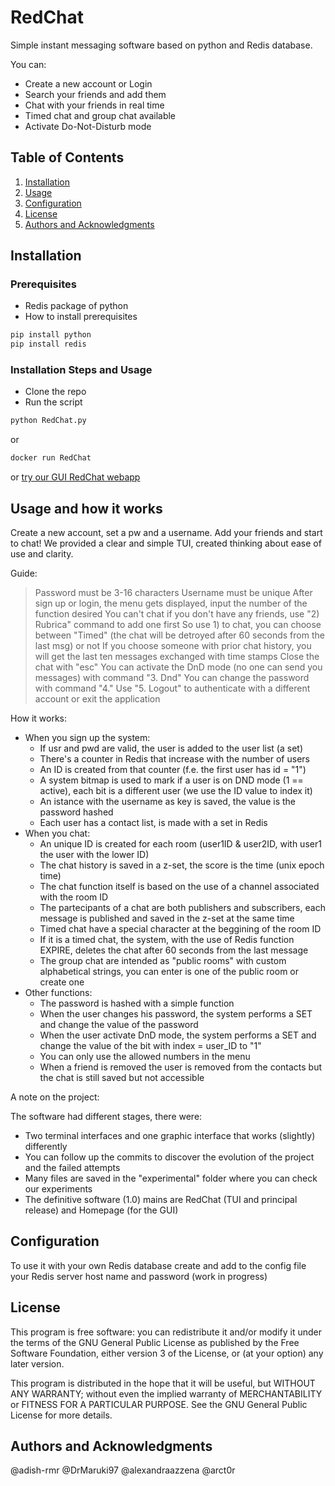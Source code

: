 # RedChat

Simple instant messaging software based on python and Redis database.

You can:
- Create a new account or Login
- Search your friends and add them 
- Chat with your friends in real time
- Timed chat and group chat available
- Activate Do-Not-Disturb mode


## Table of Contents
1. [Installation](#installation)
2. [Usage](#usage)
3. [Configuration](#configuration)
5. [License](#license)
6. [Authors and Acknowledgments](#authors-and-acknowledgments)


## Installation

### Prerequisites
- Redis package of python
- How to install prerequisites
```cmd
pip install python 
pip install redis
```

### Installation Steps and Usage
- Clone the repo 
- Run the script 
```cmd
python RedChat.py
```
or
```cmd
docker run RedChat 
```
or 
[try our GUI RedChat webapp](README_Interface.md)


## Usage and how it works

Create a new account, set a pw and a username. Add your friends and start to chat! 
We provided a clear and simple TUI, created thinking about ease of use and clarity.

Guide:
> Password must be 3-16 characters
> Username must be unique
> After sign up or login, the menu gets displayed, input the number of the function desired
> You can't chat if you don't have any friends, use "2) Rubrica" command to add one first
> So use 1) to chat, you can choose between "Timed" (the chat will be detroyed after 60 seconds from the last msg) or not
> If you choose someone with prior chat history, you will get the last ten messages exchanged with time stamps
> Close the chat with "esc"
> You can activate the DnD mode (no one can send you messages) with command "3. Dnd"
> You can change the password with command "4."
> Use "5. Logout" to authenticate with a different account or exit the application

How it works:
- When you sign up the system:
  - If usr and pwd are valid, the user is added to the user list (a set)
  - There's a counter in Redis that increase with the number of users
  - An ID is created from that counter (f.e. the first user has id = "1")
  - A system bitmap is used to mark if a user is on DND mode (1 == active), each bit is a different user (we use the ID value to index it)
  - An istance with the username as key is saved, the value is the password hashed
  - Each user has a contact list, is made with a set in Redis
- When you chat:
  - An unique ID is created for each room (user1ID & user2ID, with user1 the user with the lower ID)
  - The chat history is saved in a z-set, the score is the time (unix epoch time)
  - The chat function itself is based on the use of a channel associated with the room ID
  - The partecipants of a chat are both publishers and subscribers, each message is published and saved in the z-set at the same time
  - Timed chat have a special character at the beggining of the room ID
  - If it is a timed chat, the system, with the use of Redis function EXPIRE, deletes the chat after 60 seconds from the last message
  - The group chat are intended as "public rooms" with custom alphabetical strings, you can enter is one of the public room or create one
- Other functions:
  - The password is hashed with a simple function
  - When the user changes his password, the system performs a SET and change the value of the password
  - When the user activate DnD mode, the system performs a SET and change the value of the bit with index = user_ID to "1"
  - You can only use the allowed numbers in the menu
  - When a friend is removed the user is removed from the contacts but the chat is still saved but not accessible

A note on the project:

The software had different stages, there were:
- Two terminal interfaces and one graphic interface that works (slightly) differently
- You can follow up the commits to discover the evolution of the project and the failed attempts
- Many files are saved in the "experimental" folder where you can check our experiments
- The definitive software (1.0) mains are RedChat (TUI and principal release) and Homepage (for the GUI)

## Configuration 

To use it with your own Redis database create and add to the config file your Redis server host name and password (work in progress)

## License

This program is free software: you can redistribute it and/or modify
it under the terms of the GNU General Public License as published by
the Free Software Foundation, either version 3 of the License, or
(at your option) any later version.

This program is distributed in the hope that it will be useful,
but WITHOUT ANY WARRANTY; without even the implied warranty of
MERCHANTABILITY or FITNESS FOR A PARTICULAR PURPOSE.  See the
GNU General Public License for more details.

## Authors and Acknowledgments

@adish-rmr
@DrMaruki97
@alexandraazzena
@arct0r


